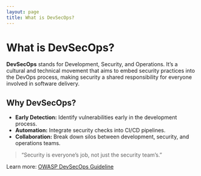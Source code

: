 ```yaml
---
layout: page
title: What is DevSecOps?
---
```


# What is DevSecOps?

**DevSecOps** stands for Development, Security, and Operations. It’s a cultural and technical movement that aims to embed security practices into the DevOps process, making security a shared responsibility for everyone involved in software delivery.

## Why DevSecOps?

- **Early Detection:** Identify vulnerabilities early in the development process.
- **Automation:** Integrate security checks into CI/CD pipelines.
- **Collaboration:** Break down silos between development, security, and operations teams.

> “Security is everyone’s job, not just the security team’s.”

Learn more: [OWASP DevSecOps Guideline](https://owasp.org/www-project-devsecops-guideline/)
